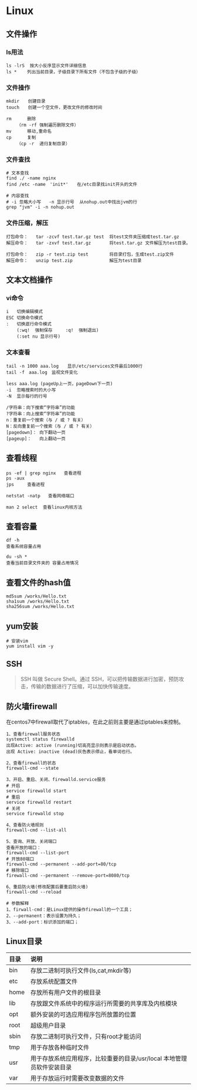 # Linux

## 文件操作

### **ls用法**

```
ls -lrS  按大小反序显示文件详细信息
ls *    列出当前目录，子级目录下所有文件（不包含子级的子级）
```

### **文件操作**

```
mkdir　　创建目录
touch　　创建一个空文件，更改文件的修改时间

rm		删除
	（rm -rf 强制遍历删除文件）
mv 		移动,重命名
cp 		复制
	（cp -r 	递归复制目录）
```

### **文件查找**

```
# 文本查找
find ./ -name nginx
find /etc -name　'init*'　　在/etc目录找init开头的文件

# 内容查找
# -i 忽略大小写   -n 显示行号  从nohup.out中找出jvm的行
grep "jvm" -i -n nohup.out 
```

### **文件压缩，解压**

```
打包命令： 	tar -zcvf test.tar.gz test 	将test文件夹压缩成test.tar.gz
解压命令：	tar -zxvf test.tar.gz 		将test.tar.gz 文件解压为test目录。

打包命令：	zip -r test.zip test 		将目录打包，生成test.zip文件
解压命令：	unzip test.zip 				解压为test目录
```

## 文本文档操作

### **vi命令**

```
i	切换编辑模式
ESC 切换命令模式
:	切换底行命令模式
	(:wq!  强制保存  	:q!  强制退出)
	(:set nu 显示行号)
```

### **文本查看**

```
tail -n 1000 aaa.log　　显示/etc/services文件最后1000行
tail -f　aaa.log　监视文件变化

less aaa.log (pageUp上一页，pageDown下一页)
-i  忽略搜索时的大小写
-N  显示每行的行号

/字符串：向下搜索“字符串”的功能
?字符串：向上搜索“字符串”的功能
n：重复前一个搜索（与 / 或 ? 有关）
N：反向重复前一个搜索（与 / 或 ? 有关）
[pagedown]： 向下翻动一页
[pageup]：   向上翻动一页
```



## 查看线程

```
ps -ef | grep nginx   查看进程
ps -aux
jps 	查看进程

netstat -natp  	查看网络端口

man 2 select  查看linux内核方法
```

## 查看容量

```
df -h 
查看系统容量占用

du -sh * 
查看当前目录文件夹的 容量占用情况
```

## 查看文件的hash值

```
md5sum /works/Hello.txt 
sha1sum /works/Hello.txt 
sha256sum /works/Hello.txt
```

## yum安装

```
# 安装vim
yum install vim -y
```



## SSH

> SSH 叫做 Secure Shell。通过 SSH，可以把传输数据进行加密，预防攻击，传输的数据进行了压缩，可以加快传输速度。

## 防火墙firewall

在centos7中firewall取代了iptables，在此之前则主要是通过iptables来控制。

```
1、查看firewall服务状态
systemctl status firewalld
出现Active: active (running)切高亮显示则表示是启动状态。
出现 Active: inactive (dead)灰色表示停止，看单词也行。

2、查看firewall的状态
firewall-cmd --state

3、开启、重启、关闭、firewalld.service服务
# 开启
service firewalld start
# 重启
service firewalld restart
# 关闭
service firewalld stop

4、查看防火墙规则
firewall-cmd --list-all

5、查询、开放、关闭端口
查看开放的端口：
firewall-cmd --list-port
# 开放80端口
firewall-cmd --permanent --add-port=80/tcp
# 移除端口
firewall-cmd --permanent --remove-port=8080/tcp

6、重启防火墙(修改配置后要重启防火墙)
firewall-cmd --reload

# 参数解释
1、firwall-cmd：是Linux提供的操作firewall的一个工具；
2、--permanent：表示设置为持久；
3、--add-port：标识添加的端口；
```

## Linux目录

| 目录 | 说明                                                         |
| :--- | :----------------------------------------------------------- |
| bin  | 存放二进制可执行文件(ls,cat,mkdir等)                         |
| etc  | 存放系统配置文件                                             |
| home | 存放所有用户文件的根目录                                     |
| lib  | 存放跟文件系统中的程序运行所需要的共享库及内核模块           |
| opt  | 额外安装的可选应用程序包所放置的位置                         |
| root | 超级用户目录                                                 |
| sbin | 存放二进制可执行文件，只有root才能访问                       |
| tmp  | 用于存放各种临时文件                                         |
| usr  | 用于存放系统应用程序，比较重要的目录/usr/local 本地管理员软件安装目录 |
| var  | 用于存放运行时需要改变数据的文件                             |